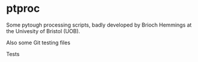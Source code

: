 # ptproc
Some pytough processing scripts, badly developed by Brioch Hemmings at the Univesity of Bristol (UOB). 

Also some Git testing files

Tests
